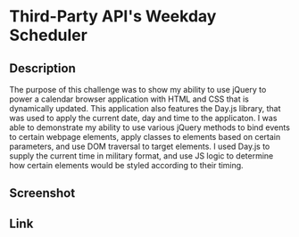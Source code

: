# Third-Party API's Weekday Scheduler

## Description
The purpose of this challenge was to show my ability to use jQuery to power a calendar browser application with HTML and CSS that is dynamically updated. This application also features the Day.js library, that was used to apply the current date, day and time to the applicaton.  I was able to demonstrate my ability to use various jQuery methods to bind events to certain webpage elements, apply classes to elements based on certain parameters, and use DOM traversal to target elements. I used Day.js to supply the current time in military format, and use JS logic to determine how certain elements would be styled according to their timing.

## Screenshot


## Link
